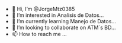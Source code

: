 - 👋 Hi, I’m @JorgeMtz0385
- 👀 I’m interested in Analisis de Datos...
- 🌱 I’m currently learning Manejo de Datos...
- 💞️ I’m looking to collaborate on ATM´s BD...
- 📫 How to reach me ...

<!---
JorgeMtz0385/JorgeMtz0385 is a ✨ special ✨ repository because its `README.md` (this file) appears on your GitHub profile.
You can click the Preview link to take a look at your changes.
--->
